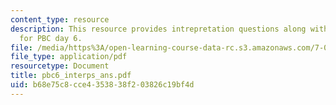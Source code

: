 ```yaml
---
content_type: resource
description: This resource provides intrepretation questions along with their answers
  for PBC day 6.
file: /media/https%3A/open-learning-course-data-rc.s3.amazonaws.com/7-02-experimental-biology-communication-spring-2005/b68e75c8cce4353838f203826c19bf4d_pbc6_interps_ans.pdf
file_type: application/pdf
resourcetype: Document
title: pbc6_interps_ans.pdf
uid: b68e75c8-cce4-3538-38f2-03826c19bf4d
---
```

